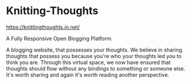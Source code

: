 # Knitting-Thoughts

https://knittingthoughts.in.net/

 A Fully Responsive Open Blogging Platform.
 
A blogging website, that possesses your thoughts.
We believe in sharing thoughts that possess you because you're who your thoughts led you to think you are.
Through this virtual space, we now have ensured that thoughts should flow without any bindings to something or someone else. It's worth sharing and again it's worth reading another perspective.
